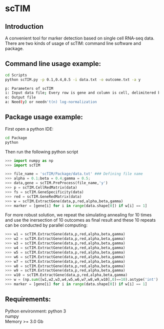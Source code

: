 # scTIM
## Introduction
A convenient tool for marker detection based on single cell RNA-seq data. <br>
There are two kinds of usage of scTIM: command line software and package. <br>

## Command line usage example:
```bash
cd Scripts
python scTIM.py -p 0.1,0.4,0.5 -i data.txt -o outcome.txt -a y

p: Parameters of scTIM
i: Input data file; Every row is gene and column is cell, delimitered by '\t'
o: Output file
a: Need(y) or needn't(n) log-normalization
```
## Package usage example:
First open a python IDE:
```bash
cd Package
python
```
Then run the following python script
```python
>>> import numpy as np
>>> import scTIM

>>> file_name = 'scTIM/Package/data.txt' ### Defining file name
>>> alpha = 0.1;beta = 0.4;gamma = 0.5;                                        ### Setting Parameters
>>> data,gene = scTIM.PreProcess(file_name,'y')                               ### Preprocessing data
>>> p = scTIM.CellRedMatrix(data)                                             ### Computing cell-cell distance matrix
>>> fs = scTIM.GeneSpecificity(data)                                          ### Computing gene specificity
>>> red = scTIM.GeneRedMatrix(data)                                           ### Computing gene-gene redundancy matrix
>>> w = scTIM.ExtractGene(data,p,red,alpha,beta,gamma)                        ### Identifying markers by simulating annealing
>>> marker = [gene[i] for i in range(data.shape[0]) if w[i] == 1]              ### Output the marker set
```
For more robust solution, we repeat the simulating annealing for 10 times and use the inersection of 10 outcomes as final result and these 10 repeats can be conducted by parallel computing:
```python
>>> w1 = scTIM.ExtractGene(data,p,red,alpha,beta,gamma)
>>> w2 = scTIM.ExtractGene(data,p,red,alpha,beta,gamma)
>>> w3 = scTIM.ExtractGene(data,p,red,alpha,beta,gamma)
>>> w4 = scTIM.ExtractGene(data,p,red,alpha,beta,gamma)
>>> w5 = scTIM.ExtractGene(data,p,red,alpha,beta,gamma)
>>> w6 = scTIM.ExtractGene(data,p,red,alpha,beta,gamma)
>>> w7 = scTIM.ExtractGene(data,p,red,alpha,beta,gamma)
>>> w8 = scTIM.ExtractGene(data,p,red,alpha,beta,gamma)
>>> w9 = scTIM.ExtractGene(data,p,red,alpha,beta,gamma)
>>> w10 = scTIM.ExtractGene(data,p,red,alpha,beta,gamma) 
>>> w = (np.sum([w1,w2,w3,w4,w5,w6,w7,w8,w9,w10],0)==10).astype('int')         ### Intersection
>>> marker = [gene[i] for i in range(data.shape[0]) if w[i] == 1]              ### Output the marker set
```
## Requirements:
Python environment: python 3 <br>
numpy <br>
Memory >= 3.0 Gb

